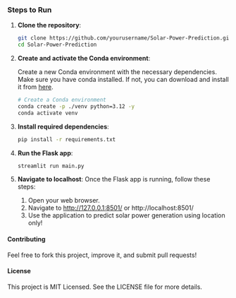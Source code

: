 ### Steps to Run

1. **Clone the repository**:

   ```bash
   git clone https://github.com/yourusername/Solar-Power-Prediction.git
   cd Solar-Power-Prediction

2. **Create and activate the Conda environment**:

    Create a new Conda environment with the necessary dependencies. Make sure you have conda installed. If not, you can download and install it from [here](https://docs.conda.io/projects/conda/en/latest/user-guide/install/index.html).

    ```bash
    # Create a Conda environment
    conda create -p ./venv python=3.12 -y
    conda activate venv

3. **Install required dependencies**:
   ```bash
   pip install -r requirements.txt

4. **Run the Flask app**:
   ```bash
   streamlit run main.py

5. **Navigate to localhost**:
   Once the Flask app is running, follow these steps:

   1. Open your web browser.
   2. Navigate to http://127.0.0.1:8501/ or http://localhost:8501/
   3. Use the application to predict solar power generation using location only!

#### Contributing
Feel free to fork this project, improve it, and submit pull requests!

#### License
This project is MIT Licensed. See the LICENSE file for more details.

